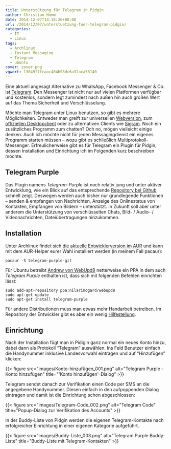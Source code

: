 ```yaml
---
title: Unterstützung für Telegram in Pidgin
author: Christian Humm
date: 2014-12-07T14:18:26+00:00
url: /2014/12/07/unterstuetzung-fuer-telegram-pidgin/
categories:
  - IT
  - Linux
tags:
  - Archlinux
  - Instant Messaging
  - Telegram
  - ubuntu
cover: cover.png
vgwort: 13049f7fcaac404b98dc6a32aca58140
---
```

Eine aktuell angesagt Alternative zu WhatsApp, Facebook Messenger & Co. ist [Telegram][1]. Den Messenger ist nicht nur auf vielen Platformen verfügbar und kostenlos, sondern legt zumindest nach außen hin auch großen Wert auf das Thema Sicherheit und Verschlüsselung.

Möchte man Telegram unter Linux benutzen, so gibt es mehrere Möglichkeiten. Entweder man greift zur universellen [Webversion][2], zum [offiziellen Desktopclient][3] oder zu alternativen Clients wie [Sigram][4]. Noch ein zusätzliches Programm zum chatten? Och no, mögen vielleicht einige denken. Auch ich möchte nicht für jeden Messagingdienst ein eigenes Programm starten müssen &#8211; wozu gibt es schließlich Multiprotokoll-Messenger. Erfreulicherweise gibt es für Telegram ein Plugin für Pidgin, dessen Installation und Einrichtung ich im Folgenden kurz beschreiben möchte.<!--more-->

## Telegram Purple

Das Plugin namens _Telegram-Purple_ ist noch relativ jung und unter aktiver Entwicklung, wie ein Blick auf das entsprechende [Repository bei Github][5] schnell zeigt. Deswegen werden auch bisher nur grundlegende Funktionen &#8211; senden & empfangen von Nachrichten, Anzeige des Onlinestatus von Kontakten, Empfangen von Bildern &#8211; unterstützt. In Zukunft soll aber unter anderem die Unterstützung von verschlüsselten Chats, Bild- / Audio- / Videonachrichten, Dateiübertragungen hinzukommen.

## Installation

Unter Archlinux findet sich [die aktuelle Entwicklerversion im AUR][6] und kann mit dem AUR-Helper eurer Wahl installiert werden (in meinem Fall pacaur):

`pacaur -S telegram-purple-git`

Für Ubuntu betreibt [Andrew von WebUpd8][7] netterweise ein PPA in dem auch _Telegram Purple_ enthalten ist, dass sich mit folgenden Befehlen einrichten lässt:

```
sudo add-apt-repository ppa:nilarimogard/webupd8
sudo apt-get update
sudo apt-get install telegram-purple
```

Für andere Distributionen muss man etwas mehr Handarbeit betreiben. Im Repository der Entwickler gibt es aber ein wenig [Hilfestellung][8].

## Einrichtung

Nach der Installation fügt man in Pidigin ganz normal ein neues Konto hinzu, dabei dann als Protokoll &#8220;Telegram&#8221; auswählen. Ins Feld Benutzer einfach die Handynummer inklusive Landesvorwahl eintragen und auf &#8220;Hinzufügen&#8221; klicken:

{{< figure src="images/Konto-hinzufügen_001.png" alt="Telegram Purple - Konto hinzufügen" title="'Konto hinzufügen'-Dialog" >}}

Telegram sendet danach zur Verifikation einen Code per SMS an die angegebene Handynummer. Diesen einfach in den aufpoppenden Dialog eintragen und damit ist die Einrichtung schon abgeschlossen:

{{< figure src="images/Telegram-Code_002.png" alt="Telegram Code" title="Popup-Dialog zur Verifikation des Accounts" >}}

In der Buddy-Liste von Pidgin werden die eigenen Telegram-Kontakte nach erfolgreicher Einrichtung in einer eigenen Kategorie aufgeführt.

{{< figure src="images/Buddy-Liste_003.png" alt="Telegram Purple Buddy-Liste" title="Buddy-Liste mit Telegram-Kontakten" >}}

 [1]: https://telegram.org/
 [2]: https://web.telegram.org/
 [3]: https://desktop.telegram.org/
 [4]: http://labs.sialan.org/projects/sigram
 [5]: https://github.com/majn/telegram-purple
 [6]: https://aur.archlinux.org/packages/telegram-purple-git/
 [7]: http://www.webupd8.org/2014/11/add-telegram-support-to-pidgin-with.html
 [8]: https://github.com/majn/telegram-purple/blob/master/README.md

